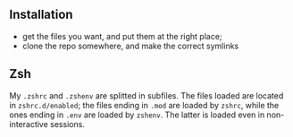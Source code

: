 ## Installation

* get the files you want, and put them at the right place;
* clone the repo somewhere, and make the correct symlinks


## Zsh

My `.zshrc` and `.zshenv` are splitted in subfiles. The files loaded are located
in `zshrc.d/enabled`; the files ending in `.mod` are loaded by `zshrc`, while the
ones ending in `.env` are loaded by `zshenv`. The latter is loaded even in
non-interactive sessions.

